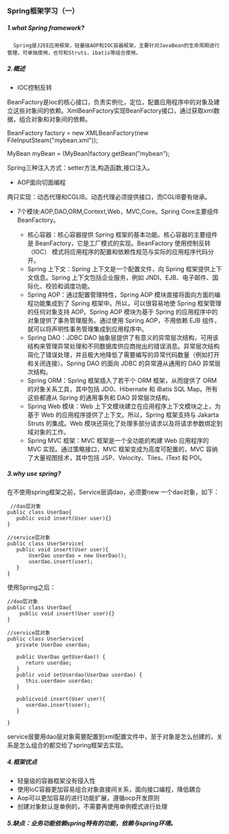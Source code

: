 ### Spring框架学习（一）
##### 1.what Spring framework?
  	  Spring是J2EE应用框架，轻量级AOP和IOC容器框架，主要针对JavaBean的生命周期进行管理，可单独使用，也可和Struts，ibatis等组合使用。
##### 2.概述
  - IOC控制反转

  BeanFactory是Ioc的核心接口，负责实例化，定位，配置应用程序中的对象及建立这些对象间的依赖。XmlBeanFactory实现BeanFactory接口，通过获取xml数据，组合对象和对象间的依赖。

   BeanFactory factory = new XMLBeanFactory(new FileInputSteam("mybean.xml"));

   MyBean myBean = (MyBean)factory.getBean("mybean");

   Spring三种注入方式：setter方法,构造函数,接口注入。

  - AOP面向切面编程

  两只实现：动态代理和CGLIB。动态代理必须提供接口，而CGLIB要有继承。

  - 7个模块:AOP,DAO,ORM,Context,Web，MVC,Core。Spring Core主要组件BeanFactory。

    - 核心容器：核心容器提供 Spring 框架的基本功能。核心容器的主要组件是 BeanFactory，它是工厂模式的实现。BeanFactory 使用控制反转 （IOC） 模式将应用程序的配置和依赖性规范与实际的应用程序代码分开。
    - Spring 上下文：Spring 上下文是一个配置文件，向 Spring 框架提供上下文信息。Spring 上下文包括企业服务，例如 JNDI、EJB、电子邮件、国际化、校验和调度功能。
    - Spring AOP：通过配置管理特性，Spring AOP 模块直接将面向方面的编程功能集成到了 Spring 框架中。所以，可以很容易地使 Spring 框架管理的任何对象支持 AOP。Spring AOP 模块为基于 Spring 的应用程序中的对象提供了事务管理服务。通过使用 Spring AOP，不用依赖 EJB 组件，就可以将声明性事务管理集成到应用程序中。
    - Spring DAO：JDBC DAO 抽象层提供了有意义的异常层次结构，可用该结构来管理异常处理和不同数据库供应商抛出的错误消息。异常层次结构简化了错误处理，并且极大地降低了需要编写的异常代码数量（例如打开和关闭连接）。Spring DAO 的面向 JDBC 的异常遵从通用的 DAO 异常层次结构。
    - Spring ORM：Spring 框架插入了若干个 ORM 框架，从而提供了 ORM 的对象关系工具，其中包括 JDO、Hibernate 和 iBatis SQL Map。所有这些都遵从 Spring 的通用事务和 DAO 异常层次结构。
    - Spring Web 模块：Web 上下文模块建立在应用程序上下文模块之上，为基于 Web 的应用程序提供了上下文。所以，Spring 框架支持与 Jakarta Struts 的集成。Web 模块还简化了处理多部分请求以及将请求参数绑定到域对象的工作。
    - Spring MVC 框架：MVC 框架是一个全功能的构建 Web 应用程序的 MVC 实现。通过策略接口，MVC 框架变成为高度可配置的，MVC 容纳了大量视图技术，其中包括 JSP、Velocity、Tiles、iText 和 POI。

##### 3.why use spring?

   在不使用spring框架之前，Service层调dao，必须要new 一个dao对象，如下：

     //dao层对象
    public class UserDao{
       public void insert(User user){}
    }

    //service层对象
    public class UserService{
       public void insert(User user){
           UserDao userdao = new UserDao();
           userdao.insert(user);
       }
    }

   使用Spring之后：

    //dao层对象
    public class UserDao{
        public void insert(User user){}
    }

    //service层对象
    public class UserService{
       private UserDao userdao;

       public UserDao getUserdao() {
          return userdao;
       }
       public void setUserdao(UserDao userdao) {
          this.userdao= userdao;
       }

       publicvoid insert(User user){
          userdao.insert(user);
       }

    }
    
   service层要用dao层对象需要配置到xml配置文件中，至于对象是怎么创建的，关系是怎么组合的都交给了spring框架去实现。
   
##### 4.框架优点
   - 轻量级的容器框架没有侵入性
   - 使用IoC容器更加容易组合对象直接间关系，面向接口编程，降低耦合
   - Aop可以更加容易的进行功能扩展，遵循ocp开发原则
   - 创建对象默认是单例的，不需要再使用单例模式进行处理

##### 5.缺点：业务功能依赖spring特有的功能，依赖与spring环境。
